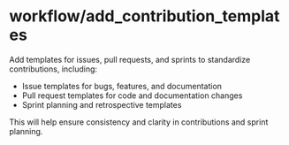 # workflow/add_contribution_templates

Add templates for issues, pull requests, and sprints to standardize contributions, including:
- Issue templates for bugs, features, and documentation
- Pull request templates for code and documentation changes
- Sprint planning and retrospective templates

This will help ensure consistency and clarity in contributions and sprint planning. 
